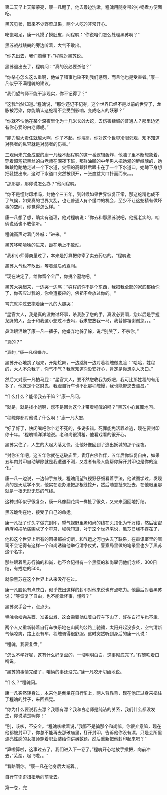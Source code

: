 第二天早上天蒙蒙亮，康一凡醒了，他去旁边洗漱，程魄用随身带的小锅煮方便面吃。

黑苏见状，取来不少野菜瓜果，两个人吃的非常开心。

吃饱喝足，康一凡摸了摸肚皮，问程魄：“你说咱们怎么处理黑苏啊？”

黑苏战战兢兢的旁边听着，大气不敢出。

“你先出去，我们商量下。”程魄对黑苏说。

黑苏退出去了，程魄问：“真的没必要杀他？”

“你杀心怎么这么重啊，他做了错事也轮不到我们惩罚，而且他也是受害者。”康一凡似乎不满程魄的建议。

“我们望气师不能干涉现实，你不记得了？”

“这我当然知道。”程魄说，“那你还记不记得，这个世界已经不是以前的世界了，龙脉被污染，你能确认这蛇精不会受到影响，变成吃人的妖邪？”

“你就不怕他在某个深夜里化为十几米长的大蛇，去伤害棣城的普通人？那里边还有你心爱的白老师呢。”

“能力越大责任就越大啊，你了不起，你清高，你对这个世界冷眼旁观，知不知道对强者的纵容就是对弱者的伤害。”

三观尚未完全成型的康一凡经不起程魄的这一番逻辑轰炸，他脑子里不断想象着，穿着超短裙黑丝的白老师在深夜下班，那群油腻的中年男人把她灌的醉醺醺的，她踉踉跄跄地走过一个下水道，尖细的高跟鞋后跟卡在了一个下水道口，她蹲下身想把鞋拔出来，这时下水道口突然被顶开，一张血盆大口扑面而来。。。

“那那那，那你说怎么办？”他问程魄。

“你不是懂封印术吗，封他个三五年，到时候如果世界恢复正常，那这蛇精也成不了气候，如果真的世界大乱，也让普通人有个缓冲的机会，至少不让这蛇精有做坏事的空间，你觉得怎么样。“

康一凡想了想，确实有道理，他对程魄说：”你去和那黑苏说吧，他挺老实的，咱俩说话也不敢偷听。“

程魄高声对着门外喊：”进来。“

黑苏哆哆嗦嗦的进来，跪在地上不敢动。

”我和小师傅商量过了，本来是打算把你宰了卖去药店的。“程魄说

黑苏大气也不敢出，等着最后的宣判。

”现在决定了，给你留个全尸，你挑个墓地吧。“

黑苏大哭起来，一边哭一边骂：”姓程的你不是个东西，我把我全部的家底都给你了，你答应过我的，你会遭报应的，佛祖不会放过你的。“

骂完就冲过去抱着康一凡的大腿哭：

”星官大人，我是真的没做过坏事，杀我脏了您的手，真没必要啊，您以后是手握龙脉的人，至于和我这小蛇过不去吗，我求您放我一马，我替佛祖谢谢您。。。“

鼻涕眼泪蹭了康一凡一裤子，他嫌弃地躲了躲，说:"别哭了，不杀你。”

“真的？”

“真的。”康一凡很嫌弃。

黑苏开心地跳了起来，开始尬舞，一边跳舞一边对着程魄做鬼脸：“哈哈，姓程的，大人不杀我了，你气不气？我就知道你没安好心，肯定是你想杀人灭口。”

然后又对康一凡拍马屁：“星官大人，要不然您收我为奴吧，我可比那姓程的有用多了，他就是个贪财鬼，我蹬自行车也不比那程魄慢，我也能带您去漂昌。”

“什么什么？能带我去干嘛？”康一凡问。

”就是，就是找小姐啊，您不是因为这个才带着程魄的吗？"黑苏小心翼翼地问。

“程魄你都对他说了什么啊！”康一凡大怒。

“好了好了，快闭嘴吧你个老不死的，多说多错。死罪能免活罪难逃，现在要封印你十年。“程魄懒洋洋地说。老和尚很滑稽，他看戏看的很开心。

黑苏呆住了，人生的大起大落太快，让他好像回到了逃出妖城的那个深夜。

“封你五年吧，这五年你就在这破庙里，青灯古佛作伴，五年后你恢复自由，如果五年内封印自动解除就是我遭遇不测，又或者有缘人能帮你解开封印也是你的造化。”

康一凡一边说，一边伸手拉线，程魄用望气视野仔细看着手法，他试图学过，发现真的是天赋学不来，他实在没办法把那根线捻开，然后随意扯来扯去，在他眼里那就是一根无形无质的气线。

这种封印似乎很复杂，康一凡像翻花绳一样扯了很久，又来来回回地打结。

黑苏跪倒在地，接受了自己的命运。

康一凡扯了许久才做完封印，望气视野里老和尚的线在头顶化为千万缕，然后密密麻麻的把破庙围成了个牢笼，程魄知道，对于这个世界来说，黑苏已经不存在了。

他和这个世界上所有的因果都被切断，和气运之河也失去了联系，在审讯室里的唐司不会记得有这样一个和尚诱骗他举行清净仪式，警察局里做的笔录里也少了黑苏这个名字。

那些跟着黑苏行骗的和尚，也不会记得有一个黑瘦的和尚雇佣他们念经，300日结，有戒疤的500。

就像黑苏在这个世界上从来没存在过。

康一凡脸色有点苍白，似乎做出这样的封印对他来说也有点吃力。他最后对着黑苏说：“等恢复了自由，也不能做坏事，懂吗？”

黑苏双手合十，点点头。

程魄收拾完东西，准备出发，这会需要他扛着自行车下山了，好在自行车也不重。

两个人又重新骑着自行车快乐地在山间的公路上驰骋，太阳升起没多久，空气清新气候凉爽，路上没有车，程魄骑得很舒服，这时突然听到身后的康一凡说：

“程魄，我要复盘。”

“怎么不学好呢，这有什么好复盘的，一切明明白白，这事彻底完了。”程魄吹着口哨说。

“黑苏的事情完结了，咱俩的事还没完。”康一凡咬牙切齿地说。

”什么？“程魄问。

康一凡突然转身过，本来他是倒坐在自行车上，两人背靠背，现在他正过身来掐住了程魄的脖子，来回摇晃。

”你为什么要说我去漂？我哪有漂？我和白老师是纯洁的关系，我们什么都没发生，你说清楚啊你！“

”别，咳咳，不安全。“程魄咳嗽着说，”我那不是骗那个和尚嘛，你很介意嘛，现在他都被封印了，你总不能再去那破庙里，打开封印，告诉他你没有漂，只是会所里漂亮性感的女技师穿着职业装给你讲奥数题，然后重新把他封印起来吧？“

“算啦算啦，这事过去了，我们进入下一卷了。”程魄开心地放手撒把，向前冲去，”芜湖，起飞啦。。“

”看路啊你。“康一凡在他身后大喊着。。

自行车歪歪扭扭地向前驶去。

第一卷，完













